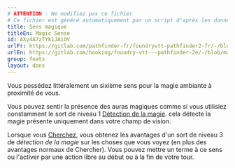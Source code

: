 ```yaml
---
# ATTENTION : Ne modifiez pas ce fichier
# Ce fichier est généré automatiquement par un script d'après les données du module Foundry VTT officiel et de sa traduction
title: Sens magique
titleEn: Magic Sense
id: AXy4A7zTYk1JAiOV
urlFr: https://gitlab.com/pathfinder-fr/foundryvtt-pathfinder2-fr/-/blob/master/data/feats/AXy4A7zTYk1JAiOV.htm
urlEn: https://gitlab.com/hooking/foundry-vtt---pathfinder-2e/-/blob/master/packs/data/feats.db/magic-sense.json
group: feats
layout: dons
---
```

Vous possédez littéralement un sixième sens pour la magie ambiante à proximité de vous.

Vous pouvez sentir la présence des auras magiques comme si vous utilisiez constamment le sort de niveau 1 [Détection de la magie](../spells/détection-de-la-magie.md). cela détecte la magie présente uniquement dans votre champ de vision.

Lorsque vous [Cherchez](../actions/chercher.md), vous obtenez les avantages d'un sort de niveau 3 de <em>détection de la magie</em> sur les choses que vous voyez  (en plus des avantages normaux de Chercher). Vous pouvez mettre un terme à ce sens ou l'activer par une action libre au début ou à la fin de votre tour.


